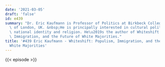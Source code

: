 ```yaml
---
date: '2021-03-05'
draft: 'false'
id: e439
summary: "Dr. Eric Kaufmann is Professor of Politics at Birkbeck College, University\
  \ of London, UK. &nbsp;He is principally interested in cultural politics: ethnicity,\
  \ national identity and religion. He\u2019s the author of Whiteshift: Populism,\
  \ Immigration, and the Future of White Majorities."
title: '#439 Eric Kaufmann - Whiteshift: Populism, Immigration, and the Future of
  White Majorities'
---
```

{{< episode >}}
